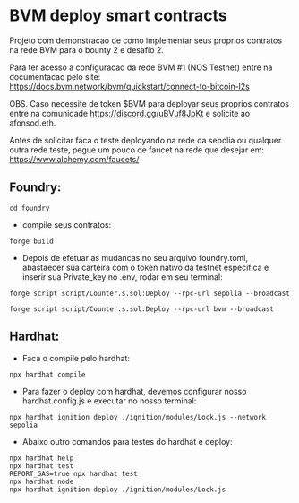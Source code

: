 # BVM deploy smart contracts

Projeto com demonstracao de como implementar seus proprios contratos na rede BVM para o bounty 2 e desafio 2.

Para ter acesso a configuracao da rede BVM #1 (NOS Testnet) entre na documentacao pelo site: https://docs.bvm.network/bvm/quickstart/connect-to-bitcoin-l2s 

OBS. Caso necessite de token $BVM para deployar seus proprios contratos entre na comunidade https://discord.gg/uBVuf8JpKt e solicite ao afonsod.eth. 

Antes de solicitar faca o teste deployando na rede da sepolia ou qualquer outra rede teste, pegue um pouco de faucet na rede que desejar em: https://www.alchemy.com/faucets/ 


## Foundry:

```shell
cd foundry
```

- compile seus contratos:

```shell
forge build
```

- Depois de efetuar as mudancas no seu arquivo foundry.toml, abastaecer sua carteira com o token nativo da testnet especifica e inserir sua Private_key no .env, rodar em seu terminal:

```shell
forge script script/Counter.s.sol:Deploy --rpc-url sepolia --broadcast
```

```shell
forge script script/Counter.s.sol:Deploy --rpc-url bvm --broadcast
```

## Hardhat:

- Faca o compile pelo hardhat:

```shell
npx hardhat compile
```

- Para fazer o deploy com hardhat, devemos configurar nosso hardhat.config.js e executar no nosso terminal:

```shell
npx hardhat ignition deploy ./ignition/modules/Lock.js --network sepolia
```

- Abaixo outro comandos para testes do hardhat e deploy:

```shell
npx hardhat help
npx hardhat test
REPORT_GAS=true npx hardhat test
npx hardhat node
npx hardhat ignition deploy ./ignition/modules/Lock.js
```

